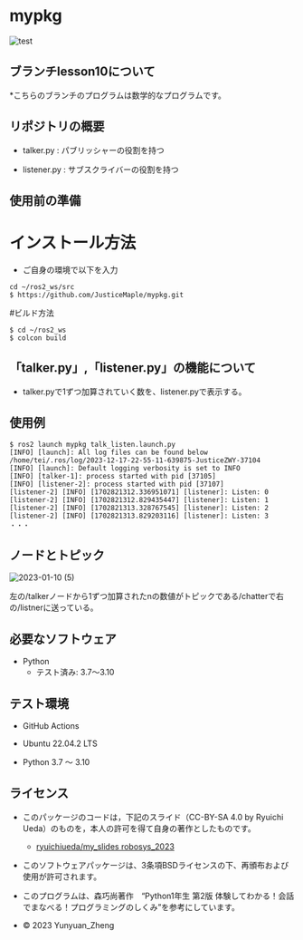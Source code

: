 # mypkg
![test](https://github.com/JusticeMaple/mypkg/actions/workflows/test.yml/badge.svg)

## ブランチlesson10について

*こちらのブランチのプログラムは数学的なプログラムです。

## リポジトリの概要

* talker.py : パブリッシャーの役割を持つ

* listener.py : サブスクライバーの役割を持つ

## 使用前の準備
# インストール方法

* ご自身の環境で以下を入力

```
cd ~/ros2_ws/src
$ https://github.com/JusticeMaple/mypkg.git
```
#ビルド方法
```
$ cd ~/ros2_ws
$ colcon build
```
## 「talker.py」,「listener.py」の機能について
* talker.pyで1ずつ加算されていく数を、listener.pyで表示する。

## 使用例
```
$ ros2 launch mypkg talk_listen.launch.py
[INFO] [launch]: All log files can be found below /home/tei/.ros/log/2023-12-17-22-55-11-639875-JusticeZWY-37104
[INFO] [launch]: Default logging verbosity is set to INFO
[INFO] [talker-1]: process started with pid [37105]
[INFO] [listener-2]: process started with pid [37107]
[listener-2] [INFO] [1702821312.336951071] [listener]: Listen: 0
[listener-2] [INFO] [1702821312.829435447] [listener]: Listen: 1
[listener-2] [INFO] [1702821313.328767545] [listener]: Listen: 2
[listener-2] [INFO] [1702821313.829203116] [listener]: Listen: 3
・・・
```
## ノードとトピック
![2023-01-10 (5)](https://user-images.githubusercontent.com/115678618/211739868-ae299d5b-54cb-4f40-8130-aae515fd8d83.png)

左の/talkerノードから1ずつ加算されたnの数値がトピックである/chatterで右の/listnerに送っている。

## 必要なソフトウェア

* Python
    * テスト済み: 3.7〜3.10

## テスト環境

* GitHub Actions

* Ubuntu 22.04.2 LTS

* Python 3.7 ～ 3.10


## ライセンス

* このパッケージのコードは，下記のスライド（CC-BY-SA 4.0 by Ryuichi Ueda）のものを，本人の許可を得て自身の著作としたものです。
  * [ryuichiueda/my_slides robosys_2023](https://github.com/ryuichiueda/my_slides/tree/master/robosys_2022)

* このソフトウェアパッケージは、3条項BSDライセンスの下、再頒布および使用が許可されます。

* このプログラムは、森巧尚著作　“Python1年生 第2版 体験してわかる！会話でまなべる！プログラミングのしくみ”を参考にしています。

* © 2023 Yunyuan_Zheng
